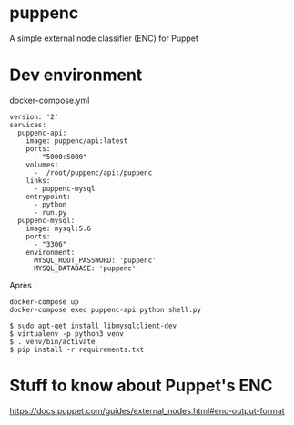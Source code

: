 # puppenc
A simple external node classifier (ENC) for Puppet

# Dev environment

docker-compose.yml

~~~
version: '2'
services:
  puppenc-api:
    image: puppenc/api:latest
    ports:
      - "5000:5000"
    volumes:
      -  /root/puppenc/api:/puppenc
    links:
      - puppenc-mysql
    entrypoint:
      - python
      - run.py
  puppenc-mysql:
    image: mysql:5.6
    ports:
      - "3306"
    environment:
      MYSQL_ROOT_PASSWORD: 'puppenc'
      MYSQL_DATABASE: 'puppenc'
~~~

Après :

~~~
docker-compose up
docker-compose exec puppenc-api python shell.py
~~~

~~~
$ sudo apt-get install libmysqlclient-dev
$ virtualenv -p python3 venv
$ . venv/bin/activate
$ pip install -r requirements.txt
~~~

# Stuff to know about Puppet's ENC

https://docs.puppet.com/guides/external_nodes.html#enc-output-format
